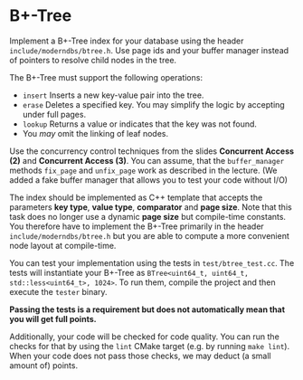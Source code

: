# B+-Tree

Implement a B+-Tree index for your database using the header `include/moderndbs/btree.h`.
Use page ids and your buffer manager instead of pointers to resolve child nodes in the tree.

The B+-Tree must support the following operations:
- `insert` Inserts a new key-value pair into the tree.
- `erase` Deletes a specified key. You may simplify the logic by accepting under full pages.
- `lookup` Returns a value or indicates that the key was not found.
- You *may* omit the linking of leaf nodes.

Use the concurrency control techniques from the slides **Concurrent Access (2)** and **Concurrent Access (3)**.
You can assume, that the `buffer_manager` methods `fix_page` and `unfix_page` work as described in the lecture.
(We added a fake buffer manager that allows you to test your code without I/O)


The index should be implemented as C++ template that accepts the parameters **key type**, **value type**, **comparator** and **page size**.
Note that this task does no longer use a dynamic **page size** but compile-time constants.
You therefore have to implement the B+-Tree primarily in the header `include/moderndbs/btree.h` but you are able to compute a more convenient node layout at compile-time.

You can test your implementation using the tests in `test/btree_test.cc`.
The tests will instantiate your B+-Tree as `BTree<uint64_t, uint64_t, std::less<uint64_t>, 1024>`.
To run them, compile the project and then execute the `tester` binary.

**Passing the tests is a requirement but does not automatically mean that you will get full points.**

Additionally, your code will be checked for code quality. You can run the
checks for that by using the `lint` CMake target (e.g. by running `make lint`).
When your code does not pass those checks, we may deduct (a small amount of)
points.
